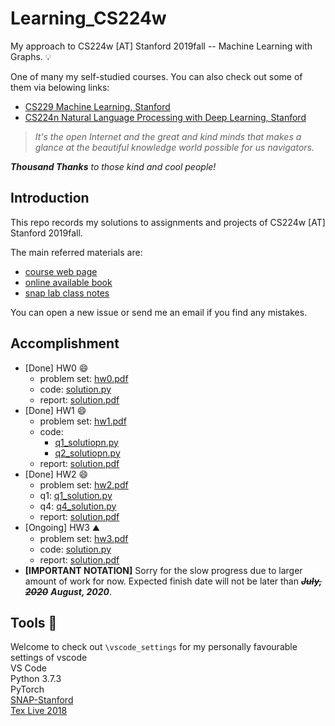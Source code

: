 # Learning_CS224w
My approach to CS224w [AT] Stanford 2019fall -- Machine Learning with Graphs. 💡

One of many my self-studied courses. You can also check out some of them via belowing links:
- [CS229 Machine Learning, Stanford](https://github.com/LFhase/CS229)
- [CS224n Natural Language Processing with Deep Learning, Stanford](https://github.com/LFhase/Learning_CS224n)

> *It's the open Internet and the great and kind minds that makes a glance at the beautiful knowledge world possible for us navigators.*

***Thousand Thanks** to those kind and cool people!*

## Introduction 
This repo records my solutions to assignments and projects of CS224w [AT] Stanford 2019fall. <br>

The main referred materials are:
- [course web page](http://web.stanford.edu/class/cs224w/index.html#content)
- [online available book](http://www.cs.cornell.edu/home/kleinber/networks-book/)
- [snap lab class notes](https://snap-stanford.github.io/cs224w-notes/)

You can open a new issue or send me an email if you find any mistakes.

## Accomplishment 
- [Done] HW0 😄
    - problem set: [hw0.pdf](https://github.com/LFhase/Learning_CS224w/tree/master/Homework/HW0/hw0.pdf)
    - code: [solution.py](https://github.com/LFhase/Learning_CS224w/tree/master/Homework/HW0/solution.py)
    - report: [solution.pdf](https://github.com/LFhase/Learning_CS224w/tree/master/Homework/HW0/hw0_solution.pdf)
- [Done] HW1 😄
    - problem set: [hw1.pdf](https://github.com/LFhase/Learning_CS224w/tree/master/Homework/HW1/hw1.pdf)
    - code: 
        - [q1_solutiopn.py](https://github.com/LFhase/Learning_CS224w/tree/master/Homework/HW1/q1_solution.py)
        - [q2_solutiopn.py](https://github.com/LFhase/Learning_CS224w/tree/master/Homework/HW1/q2_solution.py)
    - report: [solution.pdf](https://github.com/LFhase/Learning_CS224w/tree/master/Homework/HW1/hw1_solution.pdf)
- [Done] HW2 😄
    - problem set: [hw2.pdf](https://github.com/LFhase/Learning_CS224w/tree/master/Homework/HW2/hw2.pdf)
    - q1: [q1_solution.py](https://github.com/LFhase/Learning_CS224w/tree/master/Homework/HW2/q1_solution.py)
    - q4: [q4_solution.py](https://github.com/LFhase/Learning_CS224w/tree/master/Homework/HW2/q4)
    - report: [solution.pdf](https://github.com/LFhase/Learning_CS224w/tree/master/Homework/HW2/hw2_solution.pdf)
- [Ongoing] HW3 ⛰️
    - problem set: [hw3.pdf](https://github.com/LFhase/Learning_CS224w/tree/master/Homework/HW3/hw3.pdf)
    - code: [solution.py](https://github.com/LFhase/Learning_CS224w/tree/master/Homework/HW3/solution.py)
    - report: [solution.pdf](https://github.com/LFhase/Learning_CS224w/tree/master/Homework/HW3/hw3_solution.pdf)
- **[IMPORTANT NOTATION]** Sorry for the slow progress due to larger amount of work for now. Expected finish date will not be later than <strike>***July, 2020***</strike> ***August, 2020***.

## Tools 🔨
Welcome to check out `\vscode_settings` for my personally favourable settings of vscode <br> 
VS Code <br>
Python 3.7.3 <br>
PyTorch <br>
[SNAP-Stanford](http://snap.stanford.edu/snappy/) <br>
[Tex Live 2018](http://www.tug.org/texlive/windows.html) 
